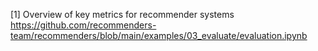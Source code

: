 [1] Overview of key metrics for recommender systems https://github.com/recommenders-team/recommenders/blob/main/examples/03_evaluate/evaluation.ipynb